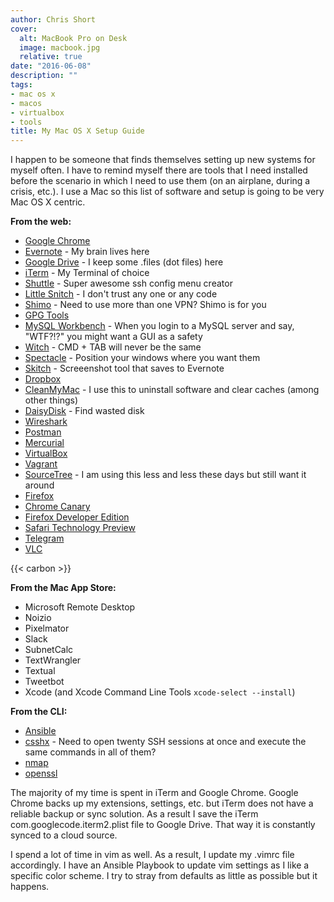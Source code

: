 ```yaml
---
author: Chris Short
cover:
  alt: MacBook Pro on Desk
  image: macbook.jpg
  relative: true
date: "2016-06-08"
description: ""
tags:
- mac os x
- macos
- virtualbox
- tools
title: My Mac OS X Setup Guide
---
```


I happen to be someone that finds themselves setting up new systems for myself often. I have to remind myself there are tools that I need installed before the scenario in which I need to use them (on an airplane, during a crisis, etc.). I use a Mac so this list of software and setup is going to be very Mac OS X centric.


**From the web:**

* [Google Chrome](https://www.google.com/chrome/browser/desktop/)
* [Evernote](https://evernote.com/) - My brain lives here
* [Google Drive](https://www.google.com/drive/download/) - I keep some .files (dot files) here
* [iTerm](https://www.iterm2.com/) - My Terminal of choice
* [Shuttle](https://fitztrev.github.io/shuttle/) - Super awesome ssh config menu creator
* [Little Snitch](https://www.obdev.at/products/littlesnitch/download.html) - I don't trust any one or any code
* [Shimo](https://www.shimovpn.com/) - Need to use more than one VPN? Shimo is for you
* [GPG Tools](https://gpgtools.org/)
* [MySQL Workbench](https://dev.mysql.com/downloads/workbench/) - When you login to a MySQL server and say, "WTF?!?" you might want a GUI as a safety
* [Witch](https://manytricks.com/witch/) - CMD + TAB will never be the same
* [Spectacle](https://www.spectacleapp.com/) - Position your windows where you want them
* [Skitch](https://evernote.com/skitch/) - Screeenshot tool that saves to Evernote
* [Dropbox](https://www.dropbox.com/)
* [CleanMyMac](https://macpaw.com/cleanmymac) - I use this to uninstall software and clear caches (among other things)
* [DaisyDisk](https://daisydiskapp.com/) - Find wasted disk
* [Wireshark](https://www.wireshark.org/)
* [Postman](https://www.getpostman.com/)
* [Mercurial](https://www.mercurial-scm.org/)
* [VirtualBox](https://www.virtualbox.org/wiki/Downloads)
* [Vagrant](https://www.vagrantup.com/downloads)
* [SourceTree](https://www.sourcetreeapp.com/) - I am using this less and less these days but still want it around
* [Firefox](https://www.mozilla.org/en-US/firefox/new/)
* [Chrome Canary](https://www.google.com/chrome/browser/canary.html)
* [Firefox Developer Edition](https://www.mozilla.org/en-US/firefox/developer/)
* [Safari Technology Preview](https://developer.apple.com/safari/download/)
* [Telegram](https://desktop.telegram.org/)
* [VLC](https://www.videolan.org/)

{{< carbon >}}

**From the Mac App Store:**

* Microsoft Remote Desktop
* Noizio
* Pixelmator
* Slack
* SubnetCalc
* TextWrangler
* Textual
* Tweetbot
* Xcode (and Xcode Command Line Tools `xcode-select --install`)

**From the CLI:**

* [Ansible](https://docs.ansible.com/ansible/latest/installation_guide/intro_installation.html#installing-and-upgrading-ansible-with-pip)
* [csshx](https://github.com/brockgr/csshx) - Need to open twenty SSH sessions at once and execute the same commands in all of them?
* [nmap](https://nmap.org/book/install.html#inst-svn)
* [openssl](https://www.openssl.org/source/)

The majority of my time is spent in iTerm and Google Chrome. Google Chrome backs up my extensions, settings, etc. but iTerm does not have a reliable backup or sync solution. As a result I save the iTerm com.googlecode.iterm2.plist file to Google Drive. That way it is constantly synced to a cloud source.

I spend a lot of time in vim as well. As a result, I update my .vimrc file accordingly. I have an Ansible Playbook to update vim settings as I like a specific color scheme. I try to stray from defaults as little as possible but it happens.
